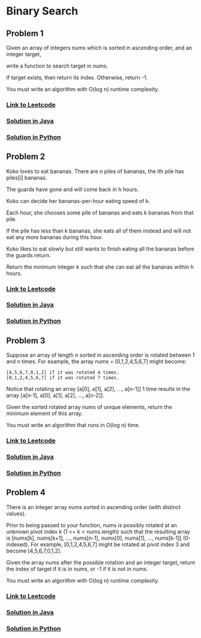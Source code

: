 # Binary Search

## Problem 1

Given an array of integers nums which is sorted in ascending order, and an integer target,

write a function to search target in nums.

If target exists, then return its index. Otherwise, return -1.

You must write an algorithm with O(log n) runtime complexity.

### [Link to Leetcode](https://leetcode.com/problems/binary-search/)
### [Solution in Java](Solution.java#L5)
### [Solution in Python](solution.py#L3)

## Problem 2

Koko loves to eat bananas. There are n piles of bananas, the ith pile has piles[i] bananas. 

The guards have gone and will come back in h hours.

Koko can decide her bananas-per-hour eating speed of k. 

Each hour, she chooses some pile of bananas and eats k bananas from that pile. 

If the pile has less than k bananas, she eats all of them instead and will not eat any more bananas during this hour.

Koko likes to eat slowly but still wants to finish eating all the bananas before the guards return.

Return the minimum integer k such that she can eat all the bananas within h hours.

### [Link to Leetcode](https://leetcode.com/problems/koko-eating-bananas/)
### [Solution in Java](Solution.java#L22)
### [Solution in Python](solution.py#L20)

## Problem 3

Suppose an array of length n sorted in ascending order is rotated between 1 and n times. For example, the array nums = [0,1,2,4,5,6,7] might become:

    [4,5,6,7,0,1,2] if it was rotated 4 times.
    [0,1,2,4,5,6,7] if it was rotated 7 times.

Notice that rotating an array [a[0], a[1], a[2], ..., a[n-1]] 1 time results in the array [a[n-1], a[0], a[1], a[2], ..., a[n-2]].

Given the sorted rotated array nums of unique elements, return the minimum element of this array.

You must write an algorithm that runs in O(log n) time.

### [Link to Leetcode](https://leetcode.com/problems/find-minimum-in-rotated-sorted-array/)
### [Solution in Java](Solution.java#L45)
### [Solution in Python](solution.py#L42)


## Problem 4

There is an integer array nums sorted in ascending order (with distinct values).

Prior to being passed to your function, nums is possibly rotated at an unknown pivot index k (1 <= k < nums.length) such that the resulting array is [nums[k], nums[k+1], ..., nums[n-1], nums[0], nums[1], ..., nums[k-1]] (0-indexed). For example, [0,1,2,4,5,6,7] might be rotated at pivot index 3 and become [4,5,6,7,0,1,2].

Given the array nums after the possible rotation and an integer target, return the index of target if it is in nums, or -1 if it is not in nums.

You must write an algorithm with O(log n) runtime complexity.

### [Link to Leetcode](https://leetcode.com/problems/search-in-rotated-sorted-array/)
### [Solution in Java](Solution.java#L45)
### [Solution in Python](solution.py#L42)
